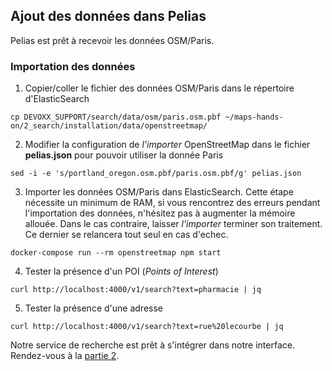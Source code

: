 ## Ajout des données dans Pelias
Pelias est prêt à recevoir les données OSM/Paris.

### Importation des données
1. Copier/coller le fichier des données OSM/Paris dans le répertoire d'ElasticSearch
```
cp DEVOXX_SUPPORT/search/data/osm/paris.osm.pbf ~/maps-hands-on/2_search/installation/data/openstreetmap/
```
2. Modifier la configuration de _l'importer_ OpenStreetMap dans le fichier __pelias.json__ pour pouvoir utiliser la donnée Paris
```
sed -i -e 's/portland_oregon.osm.pbf/paris.osm.pbf/g' pelias.json
```
3. Importer les données OSM/Paris dans ElasticSearch. Cette étape nécessite un minimum de RAM, si vous rencontrez des erreurs pendant l'importation des données, n'hésitez pas à augmenter la mémoire allouée. Dans le cas contraire, laisser _l'importer_ terminer son traitement. Ce dernier se relancera tout seul en cas d'echec.
```
docker-compose run --rm openstreetmap npm start
```
4. Tester la présence d'un POI (_Points of Interest_)
```
curl http://localhost:4000/v1/search?text=pharmacie | jq
```
5. Tester la présence d'une adresse
```
curl http://localhost:4000/v1/search?text=rue%20lecourbe | jq
```
Notre service de recherche est prêt à s'intégrer dans notre interface. Rendez-vous à la [partie 2](../part2).
